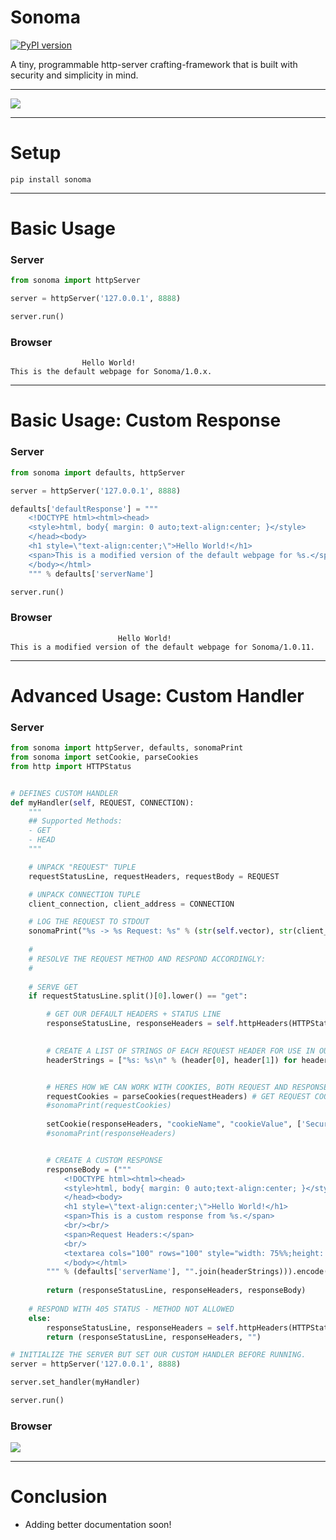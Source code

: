 # Sonoma
[![PyPI version](https://badge.fury.io/py/sonoma.svg)](https://badge.fury.io/py/sonoma)

A tiny, programmable http-server crafting-framework that is built with security and simplicity in mind.

----

![](https://imengine.prod.srp.navigacloud.com/?uuid=C31C28DA-402C-4C02-9083-6C8DACCF1556&type=primary&q=72&width=1024)

----

# Setup
```pip install sonoma```

----


# Basic Usage

### Server
```python
from sonoma import httpServer

server = httpServer('127.0.0.1', 8888)

server.run()
```

### Browser
```
                Hello World!
This is the default webpage for Sonoma/1.0.x.
```

----

# Basic Usage: Custom Response
### Server
```python
from sonoma import defaults, httpServer

server = httpServer('127.0.0.1', 8888)

defaults['defaultResponse'] = """ 
    <!DOCTYPE html><html><head>
    <style>html, body{ margin: 0 auto;text-align:center; }</style>
    </head><body>
    <h1 style=\"text-align:center;\">Hello World!</h1>
    <span>This is a modified version of the default webpage for %s.</span>
    </body></html>
    """ % defaults['serverName'] 

server.run()
```

### Browser
```
                        Hello World!
This is a modified version of the default webpage for Sonoma/1.0.11.
```

----

# Advanced Usage: Custom Handler
### Server
```python
from sonoma import httpServer, defaults, sonomaPrint
from sonoma import setCookie, parseCookies
from http import HTTPStatus


# DEFINES CUSTOM HANDLER
def myHandler(self, REQUEST, CONNECTION):
    """
    ## Supported Methods:
    - GET
    - HEAD
    """

    # UNPACK "REQUEST" TUPLE 
    requestStatusLine, requestHeaders, requestBody = REQUEST

    # UNPACK CONNECTION TUPLE
    client_connection, client_address = CONNECTION

    # LOG THE REQUEST TO STDOUT
    sonomaPrint("%s -> %s Request: %s" % (str(self.vector), str(client_address), str(requestStatusLine),))
    
    #
    # RESOLVE THE REQUEST METHOD AND RESPOND ACCORDINGLY:
    #
    
    # SERVE GET
    if requestStatusLine.split()[0].lower() == "get":

        # GET OUR DEFAULT HEADERS + STATUS LINE
        responseStatusLine, responseHeaders = self.httpHeaders(HTTPStatus.OK, contentType="html")
        

        # CREATE A LIST OF STRINGS OF EACH REQUEST HEADER FOR USE IN OUR EXAMPLE
        headerStrings = ["%s: %s\n" % (header[0], header[1]) for header in requestHeaders]


        # HERES HOW WE CAN WORK WITH COOKIES, BOTH REQUEST AND RESPONSE:
        requestCookies = parseCookies(requestHeaders) # GET REQUEST COOKIES
        #sonomaPrint(requestCookies)        
        
        setCookie(responseHeaders, "cookieName", "cookieValue", ['Secure', 'HttpOnly']) # SET A RESPONSE COOKIE
        #sonomaPrint(responseHeaders)


        # CREATE A CUSTOM RESPONSE
        responseBody = ("""
            <!DOCTYPE html><html><head>
            <style>html, body{ margin: 0 auto;text-align:center; }</style>
            </head><body>
            <h1 style=\"text-align:center;\">Hello World!</h1>
            <span>This is a custom response from %s.</span>
            <br/><br/>
            <span>Request Headers:</span>
            <br/>
            <textarea cols="100" rows="100" style="width: 75%%;height: 100%%;margin: 0 auto;">%s</textarea>
            </body></html>
        """ % (defaults['serverName'], "".join(headerStrings))).encode() 
            
        return (responseStatusLine, responseHeaders, responseBody)
    
    # RESPOND WITH 405 STATUS - METHOD NOT ALLOWED
    else:
        responseStatusLine, responseHeaders = self.httpHeaders(HTTPStatus.METHOD_NOT_ALLOWED, contentType="text")
        return (responseStatusLine, responseHeaders, "")   

# INITIALIZE THE SERVER BUT SET OUR CUSTOM HANDLER BEFORE RUNNING.
server = httpServer('127.0.0.1', 8888)

server.set_handler(myHandler)

server.run()
```

### Browser
![](https://cdn.discordapp.com/attachments/796917179987656774/809904244387348490/unknown.png)

----


# Conclusion

- Adding better documentation soon!
